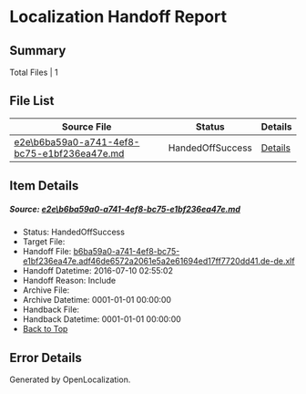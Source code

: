 # <a name='report-top'></a> Localization Handoff Report

## Summary
 Total Files | 1

## File List
 Source File | Status | Details 
 ----------- | ------ | ------- 
 [e2e\b6ba59a0-a741-4ef8-bc75-e1bf236ea47e.md](https://github.com/OpenLocalizationTestOrg/oltest/blob/20e1cbc2bc4860125a3ccd299f3fa5f75cdf6217/e2e/b6ba59a0-a741-4ef8-bc75-e1bf236ea47e.md) | HandedOffSuccess | [Details](#4fedfdcd59241cdd36dfcf68e53b9c30d03b9ca01)

## Item Details
##### <a name='4fedfdcd59241cdd36dfcf68e53b9c30d03b9ca01'></a> Source: [e2e\b6ba59a0-a741-4ef8-bc75-e1bf236ea47e.md](https://github.com/OpenLocalizationTestOrg/oltest/blob/20e1cbc2bc4860125a3ccd299f3fa5f75cdf6217/e2e/b6ba59a0-a741-4ef8-bc75-e1bf236ea47e.md)
* Status: HandedOffSuccess
* Target File: 
* Handoff File: [b6ba59a0-a741-4ef8-bc75-e1bf236ea47e.adf46de6572a2061e5a2e61694ed17ff7720dd41.de-de.xlf](https://github.com/OpenLocalizationTestOrg/olhandoff-e2e/blob/f14632c2014dfebb6e063e5379b92b53c1057d49/ol-handoff/OpenLocalizationTestOrg/oltest-dede-fly/ci/ht/b6ba59a0-a741-4ef8-bc75-e1bf236ea47e.adf46de6572a2061e5a2e61694ed17ff7720dd41.de-de.xlf)
* Handoff Datetime: 2016-07-10 02:55:02
* Handoff Reason: Include
* Archive File: 
* Archive Datetime: 0001-01-01 00:00:00
* Handback File: 
* Handback Datetime: 0001-01-01 00:00:00
* [Back to Top](#report-top)


## Error Details

Generated by OpenLocalization.
